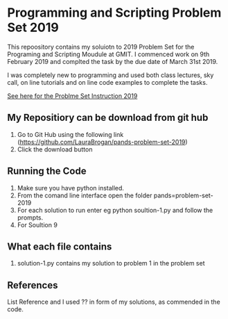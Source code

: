 # Programming and Scripting Problem Set 2019

This repoository contains my soluiotn to 2019 Problem Set for the Programing and Scripting Moudule at GMIT.
I commenced work on 9th February 2019 and complted the task by the due date of March 31st 2019.

I was completely new to programming and used both class lectures, sky call, on line tutorials and on line code examples to complete the tasks. 

[See here for the Problme Set Instruction 2019]()

## My Repositiory can be download from git hub 
1. Go to Git Hub using the following link (https://github.com/LauraBrogan/pands-problem-set-2019)
2. Click the download button


## Running the Code
1. Make sure you have python installed.
2. From the comand line interface open the folder pands=problem-set-2019
3. For each solution to run enter eg python soultion-1.py and follow the prompts.
4. For Soultion 9 

## What each file contains

1. solution-1.py contains my solution to problem 1 in the problem set

## References
List Reference and I used ?? in form of my solutions, as commended in the code. 